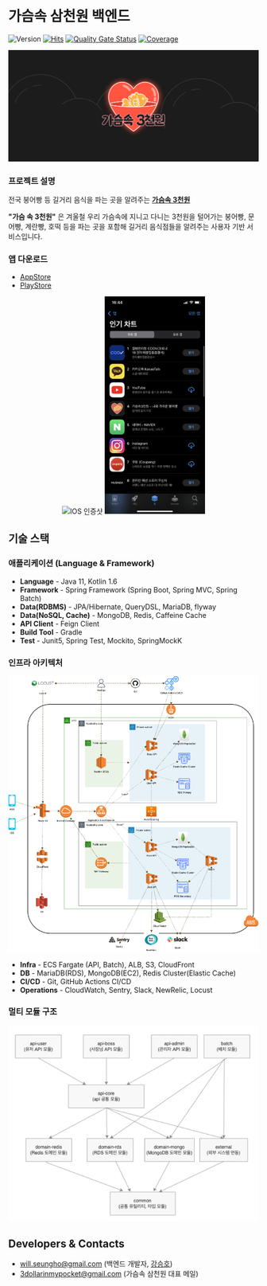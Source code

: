 # 가슴속 삼천원 백엔드

![Version](https://img.shields.io/github/v/release/depromeet/3dollars-in-my-pocket-backend?include_prereleases)
[![Hits](https://hits.seeyoufarm.com/api/count/incr/badge.svg?url=https%3A%2F%2Fgithub.com%2Fgjbae1212%2Fhit-counterhttps%3A%2F%2Fgithub.com%2F3dollar-in-my-pocket%2F3dollars-in-my-pocket-backend&count_bg=%2379C83D&title_bg=%23555555&icon=&icon_color=%23E7E7E7&title=hits&edge_flat=false)](https://hits.seeyoufarm.com)
[![Quality Gate Status](https://sonarcloud.io/api/project_badges/measure?project=3dollar-in-my-pocket_3dollars-in-my-pocket-backend&metric=alert_status)](https://sonarcloud.io/summary/new_code?id=3dollar-in-my-pocket_3dollars-in-my-pocket-backend)
[![Coverage](https://sonarcloud.io/api/project_badges/measure?project=3dollar-in-my-pocket_3dollars-in-my-pocket-backend&metric=coverage)](https://sonarcloud.io/summary/new_code?id=3dollar-in-my-pocket_3dollars-in-my-pocket-backend)

![img.png](images/logo.png)

### 프로젝트 설명

전국 붕어빵 등 길거리 음식을 파는 곳을 알려주는 [**가슴속 3천원**](https://intro.threedollars.co.kr/)

**"가슴 속 3천원"** 은 겨울철 우리 가슴속에 지니고 다니는 3천원을 털어가는 붕어빵, 문어빵, 계란빵, 호떡 등을 파는 곳을 포함해 길거리 음식점들을 알려주는 사용자 기반 서비스입니다.

### 앱 다운로드

- [AppStore](https://apps.apple.com/kr/app/%EA%B0%80%EC%8A%B4%EC%86%8D3%EC%B2%9C%EC%9B%90-%EB%82%98%EC%99%80-%EA%B0%80%EA%B9%8C%EC%9A%B4-%EB%B6%95%EC%96%B4%EB%B9%B5/id1496099467)
- [PlayStore](https://play.google.com/store/apps/details?id=com.zion830.threedollars)

<p align="center">
    <img src="https://user-images.githubusercontent.com/7058293/110067262-b179c700-7db6-11eb-8451-223956dca69d.jpg" width="40%" alt="IOS 인증샷"/>
    <img src="./images/appstore.png" width="40%" alt="IOS 인증샷">
</p>

## 기술 스택

### 애플리케이션 (Language & Framework)

- **Language** - Java 11, Kotlin 1.6
- **Framework** - Spring Framework (Spring Boot, Spring MVC, Spring Batch)
- **Data(RDBMS)** - JPA/Hibernate, QueryDSL, MariaDB, flyway
- **Data(NoSQL, Cache)** - MongoDB, Redis, Caffeine Cache
- **API Client** - Feign Client
- **Build Tool** - Gradle
- **Test** - Junit5, Spring Test, Mockito, SpringMockK

### 인프라 아키텍처

![img.png](images/3dollars-architecture-20220409.png)

- **Infra** - ECS Fargate (API, Batch), ALB, S3, CloudFront
- **DB** - MariaDB(RDS), MongoDB(EC2), Redis Cluster(Elastic Cache)
- **CI/CD** - Git, GitHub Actions CI/CD
- **Operations** - CloudWatch, Sentry, Slack, NewRelic, Locust

### 멀티 모듈 구조

![img.png](images/modules-20220307.png)

## Developers & Contacts

- will.seungho@gmail.com (백엔드 개발자, [강승호](https://github.com/seungh0))
- 3dollarinmypocket@gmail.com (가슴속 삼천원 대표 메일)

